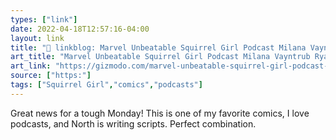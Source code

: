 ```yaml
---
types: ["link"]
date: 2022-04-18T12:57:16-04:00
layout: link
title: "🔗 linkblog: Marvel Unbeatable Squirrel Girl Podcast Milana Vayntrub Ryan North'"
art_title: "Marvel Unbeatable Squirrel Girl Podcast Milana Vayntrub Ryan North"
art_link: "https://gizmodo.com/marvel-unbeatable-squirrel-girl-podcast-debuts-today-1848805618"
source: ["https:"]
tags: ["Squirrel Girl","comics","podcasts"]
---
```

Great news for a tough Monday! This is one of my favorite comics, I love podcasts, and North is writing scripts. Perfect combination.
